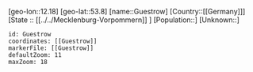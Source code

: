 ﻿---
location: [53.8,12.18]
mapzoom: [7,12] 
mapmarker: city 
type: City
tags:
- geo/City


SpocWebEntityId: 30666
isDeleted: false
confidential: public

---
[geo-lon::12.18]
[geo-lat::53.8]
[name::Guestrow]
[Country::[[Germany]]]
[State :: [[../../Mecklenburg-Vorpommern]] ]
[Population::]
[Unknown::]


```leaflet
id: Guestrow
coordinates: [[Guestrow]]
markerFile: [[Guestrow]]
defaultZoom: 11 
maxZoom: 18
```
